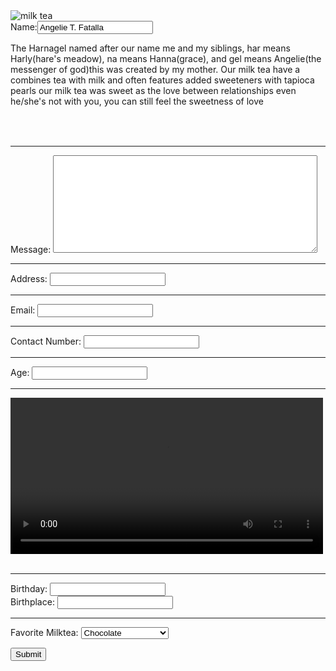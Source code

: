 <!DOCTYPE html>
<html lang="en">
<head>
  <meta charset="UTF-8">
  <meta name="description" content="This HARNAGEL MILKTEA HOUSE is named after my siblings">
    <title>HARNAGEL MILKTEA HOUSE APPLICATION</title>
</head>
<body>
<img src="https://https://images.search.yahoo.com/images/view;_ylt=Awr99VCkP51oZ4MPOveJzbkF;_ylu=c2VjA3NyBHNsawNpbWcEb2lkAzU4ODE0OWJmNGM4NDFlYjRlOWU5ZjAzN2Y2ZDRlODExBGdwb3MDNARpdANiaW5n?back=https%3A%2F%2Fimages.search.yahoo.com%2Fsearch%2Fimages%3Fp%3DMilk%2Btea%26type%3DE210US91215G0%26fr%3Dmcafee%26fr2%3Dpiv-web%26tab%3Dorganic%26ri%3D4&w=683&h=1024&imgurl=bobatopia.net%2Fwp-content%2Fuploads%2F2022%2F05%2Forimi-protograph-dHQQv-BKTjo-unsplash-683x1024.jpg&rurl=https%3A%2F%2Fbobatopia.net%2Fwhat-are-the-benefits-of-drinking-milk-tea%2F&size=69KB&p=Milk+tea&oid=588149bf4c841eb4e9e9f037f6d4e811&fr2=piv-web&fr=mcafee&tt=What+Are+The+Benefits+Of+Drinking+Milk+Tea+-+Bobatopia&b=0&ni=21&no=4&ts=&tab=organic&sigr=HBpypAVBPah1&sigb=IW0g3vExZtnz&sigi=HlhrRs4yyaOD&sigt=Af5Nrt2QyF9d&.crumb=cTyjoaZPSwZ&fr=mcafee&fr2=piv-web&type=E210US91215G0//Milk-Tea.jpg" alt="milk tea" widht="100" hieght="100">
  <br>
<table>
  <tr>
  <label for="name">Name:</label><input type="text" id="name" name="name" value="Angelie T. Fatalla">
  </tr>
  <br>
<p>The Harnagel named after our name me and my siblings, har means Harly(hare's meadow), na means Hanna(grace), and gel means Angelie(the messenger of god)this was created by my mother. Our milk tea have a combines tea with milk and often features added sweeteners with tapioca pearls our milk tea was sweet as the love between relationships even he/she's not with you, you can still feel the sweetness of love</p>
</table>
<br><hr>
  <label for="message">Message:</label>
  <textarea id="message" name="message" rows="10" cols="50"></textarea>
<br><hr>  
  <label for="address">Address:</label>
  <input type="text" id="address" name="address">
  <br><hr>
  <label for="email">Email:</label>
  <input type="email" id="email" name="email">
  <br><hr>
  <label for="contact">Contact Number:</label>
  <input type="tel" id="contact" name="contact">
  <br><hr>
  <label for="age">Age:</label>
  <input type="number" id="age" name="age">
  <br><hr>
  <video controls="cotrols" widht="300" height="250"
    <source src="https.//https://video.search.yahoo.com/video/play;_ylt=AwrgNMMSQZ1oBI0O9WD7w8QF;_ylu=c2VjA3NyBHNsawN2aWQEZ3BvcwM5?p=Milk+tea&vid=c9c5c93d59e2cf5c488044c9507f9a9e&turl=https%3A%2F%2Ftse2.mm.bing.net%2Fth%2Fid%2FOVP.QsVPML570IdrHn68NKfR6gHgFo%3Fpid%3DApi%26h%3D360%26w%3D480%26c%3D7%26rs%3D1&rurl=https%3A%2F%2Fwww.youtube.com%2Fwatch%3Fv%3DpjykSYFQMkc&tit=How+to+make+%3Cb%3EMilk%3C%2Fb%3E+%3Cb%3ETea%3C%2Fb%3E+Recipe+%7C+Boba+%3Cb%3EMilk%3C%2Fb%3E+%3Cb%3ETea%3C%2Fb%3E&c=8&sigr=lze4xgDlXIgq&sigt=3vWL.ekh_GGF&sigi=uSaRGC0Q0aOq&fr2=p%3As%2Cv%3Av&h=360&w=480&l=293&age=1554641306&fr=mcafee&type=E210US91215G0&tt=b/Milktea-Ad.mo4" type="video/mp4">
  </video>
  <br><br><hr>
  <fielset>
  <label for="birthday">Birthday:</label>
  <input type="birthdate" id="birthday" name="birthday">
  <br>
  <label for="birthplace">Birthplace:</label>
  <input type="text" id="birthplace" name="birthplace">
  </fielset>
  <br><hr>
  <label for="milktea">Favorite Milktea:</label>
  <select id="milktea" name="milktea">
    <option value="chocolate">Chocolate</option>
    <option value="cookies and cream">Cookies and Cream</option>
    <option value="vanila">Vanila</option>
    <option value="strawberry">Strawberry</option>
  </select><br>

  <button type="buttom" onclick="alert('Welcome to Harnagel')">Submit</button>
</body>
</html>
